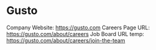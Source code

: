 # Gusto

Company Website: https://gusto.com
Careers Page URL: https://gusto.com/about/careers
Job Board URL temp: https://gusto.com/about/careers/join-the-team